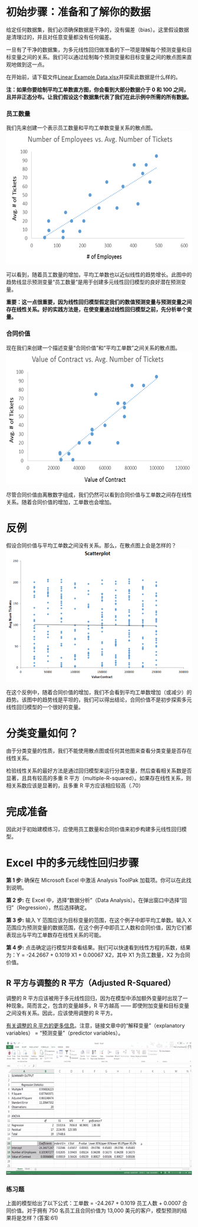 # 初始步骤：准备和了解你的数据
给定任何数据集，我们必须确保数据是干净的，没有偏差（bias）。这里假设数据是清理过的，并且对任意变量都没有任何偏差。

一旦有了干净的数据集，为多元线性回归做准备的下一项是理解每个预测变量和目标变量之间的关系。我们可以通过绘制每个预测变量和目标变量之间的散点图来直观地做到这一点。

在开始前，请下载文件[Linear Example Data.xlsx](https://github.com/JayFrank/ContinuousLearning/blob/master/Udacity-Business%20Data%20Analysis%20Nanodegree/7.%20%E5%BF%85%E4%BF%AE%E8%AF%BE%E7%A8%8B%20-%20%E7%94%A8%E6%95%B0%E6%8D%AE%E5%88%86%E6%9E%90%E8%A7%A3%E5%86%B3%E5%95%86%E4%B8%9A%E9%97%AE%E9%A2%98/Lesson3-%E7%BA%BF%E6%80%A7%E5%9B%9E%E5%BD%92/Link/linear-example-data.xlsx)并探索此数据是什么样的。

**注：如果你要绘制平均工单数直方图，你会看到大部分数据介于 0 和 100 之间，且并非正态分布。让我们假设这个数据集代表了我们在此示例中所需的所有数据。**

### 员工数量

我们先来创建一个表示员工数量和平均工单数变量关系的散点图。
<img src="https://github.com/JayFrank/ContinuousLearning/blob/master/Udacity-Business%20Data%20Analysis%20Nanodegree/7.%20%E5%BF%85%E4%BF%AE%E8%AF%BE%E7%A8%8B%20-%20%E7%94%A8%E6%95%B0%E6%8D%AE%E5%88%86%E6%9E%90%E8%A7%A3%E5%86%B3%E5%95%86%E4%B8%9A%E9%97%AE%E9%A2%98/Lesson3-%E7%BA%BF%E6%80%A7%E5%9B%9E%E5%BD%92/Link/3-1.png"  height="360">


可以看到，随着员工数量的增加，平均工单数也以近似线性的趋势增长。此图中的趋势线显示预测变量“员工数量”是用于创建多元线性回归模型的良好潜在预测变量。

**重要：这一点很重要，因为线性回归模型假定我们的数值预测变量与预测变量之间存在线性关系。好的实践方法是，在使变量通过线性回归模型之前，先分析单个变量。**

### 合同价值

现在我们来创建一个描述变量“合同价值”和“平均工单数”之间关系的散点图。
<img src="https://github.com/JayFrank/ContinuousLearning/blob/master/Udacity-Business%20Data%20Analysis%20Nanodegree/7.%20%E5%BF%85%E4%BF%AE%E8%AF%BE%E7%A8%8B%20-%20%E7%94%A8%E6%95%B0%E6%8D%AE%E5%88%86%E6%9E%90%E8%A7%A3%E5%86%B3%E5%95%86%E4%B8%9A%E9%97%AE%E9%A2%98/Lesson3-%E7%BA%BF%E6%80%A7%E5%9B%9E%E5%BD%92/Link/3-2.png"  height="360">

尽管合同价值由离散数字组成，我们仍然可以看到合同价值与工单数之间存在线性关系。随着合同价值的增加，工单数也会增加。

# 反例

假设合同价值与平均工单数之间没有关系。那么，在散点图上会是怎样的？
<img src="https://github.com/JayFrank/ContinuousLearning/blob/master/Udacity-Business%20Data%20Analysis%20Nanodegree/7.%20%E5%BF%85%E4%BF%AE%E8%AF%BE%E7%A8%8B%20-%20%E7%94%A8%E6%95%B0%E6%8D%AE%E5%88%86%E6%9E%90%E8%A7%A3%E5%86%B3%E5%95%86%E4%B8%9A%E9%97%AE%E9%A2%98/Lesson3-%E7%BA%BF%E6%80%A7%E5%9B%9E%E5%BD%92/Link/3-3.png"  height="360">

在这个反例中，随着合同价值的增加，我们不会看到平均工单数增加（或减少）的趋势。该图中的趋势线是平坦的，我们可以得出结论，合同价值不是初步探索多元线性回归模型的一个很好的变量。

# 分类变量如何？
由于分类变量的性质，我们不能使用散点图或任何其他图来查看分类变量是否存在线性关系。

检验线性关系的最好方法是通过回归模型来运行分类变量，然后查看相关系数是否显著，且具有较高的多重 R 平方（multiple-R-squared）。如果存在线性关系，则相关系数应该是显著的，且多重 R 平方应该相应较高（.70）

# 完成准备
因此对于初始建模练习，应使用员工数量和合同价值来初步构建多元线性回归模型。

# Excel 中的多元线性回归步骤
**第 1 步:** 确保在 Microsoft Excel 中激活 Analysis ToolPak 加载项。你可以在此找到说明。

**第 2 步:** 在 Excel 中，选择“数据分析”（Data Analysis）。在弹出窗口中选择“回归”（Regression），然后选择确定。

**第 3 步:** 输入 Y 范围应该为目标变量的范围，在这个例子中即平均工单数。输入 X 范围应为预测变量的数据范围，在这个例子中即员工人数和合同价值，因为它们都表现出与平均工单数存在线性关系的可能。

**第 4 步:** 点击确定运行模型并查看结果。我们可以快速看到线性方程的系数，结果为：Y = -24.2667 + 0.1019 X1 + 0.00067 X2，其中 X1 为员工数量，X2 为合同价值。

## R 平方与调整的 R 平方（Adjusted R-Squared）
调整的 R 平方应该被用于多元线性回归，因为在模型中添加额外变量时出现了一种现象。简而言之，包含的变量越多，R 平方越高 —— 即使附加变量和目标变量之间没有关系。因此，应该使用调整的 R 平方。

[有关调整的 R 平方的更多信息](https://en.wikipedia.org/wiki/Coefficient_of_determination#Adjusted_R2)。注意，链接文章中的“解释变量”（explanatory variables） = “预测变量”（predictor variables）。

<img src="https://github.com/JayFrank/ContinuousLearning/blob/master/Udacity-Business%20Data%20Analysis%20Nanodegree/7.%20%E5%BF%85%E4%BF%AE%E8%AF%BE%E7%A8%8B%20-%20%E7%94%A8%E6%95%B0%E6%8D%AE%E5%88%86%E6%9E%90%E8%A7%A3%E5%86%B3%E5%95%86%E4%B8%9A%E9%97%AE%E9%A2%98/Lesson3-%E7%BA%BF%E6%80%A7%E5%9B%9E%E5%BD%92/Link/3-4.png"  height="360">

### 练习题
上面的模型给出了以下公式：工单数 = -24.267 + 0.1019 员工人数 + 0.0007 合同价值。对于拥有 750 名员工且合同价值为 13,000 美元的客户，模型预测的结果将是怎样？(答案:61)
